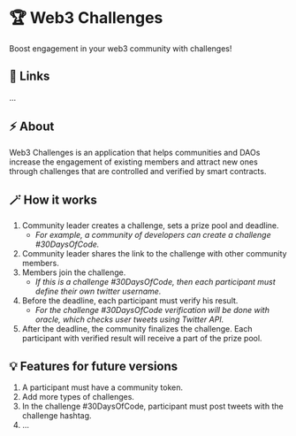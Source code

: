 # 🏆 Web3 Challenges

Boost engagement in your web3 community with challenges!

## 🔗 Links

...

## ⚡ About

Web3 Challenges is an application that helps communities and DAOs increase the engagement of existing members and attract new ones through challenges that are controlled and verified by smart contracts.

## 🪄 How it works

1. Community leader creates a challenge, sets a prize pool and deadline.
    - *For example, a community of developers can create a challenge #30DaysOfCode.*
2. Community leader shares the link to the challenge with other community members.
3. Members join the challenge. 
    - *If this is a challenge #30DaysOfCode, then each participant must define their own twitter username.*
4. Before the deadline, each participant must verify his result.
    - *For the challenge #30DaysOfCode verification will be done with oracle, which checks user tweets using Twitter API.*
5. After the deadline, the community finalizes the challenge. Each participant with verified result will receive a part of the prize pool.

## 💡 Features for future versions 

1. A participant must have a community token.
2. Add more types of challenges.
3. In the challenge #30DaysOfCode, participant must post tweets with the challenge hashtag.
4. ...